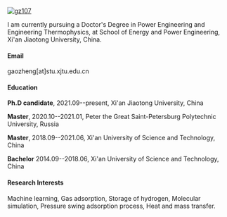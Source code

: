

[![gz107](https://img.shields.io/badge/senli1073-github-blue?logo=github)](https://github.com/gz107)

I am currently pursuing a Doctor's Degree in Power Engineering and Engineering Thermophysics, at School of Energy and Power Engineering, Xi'an Jiaotong University, China.

#### Email
gaozheng[at]stu.xjtu.edu.cn

#### Education
**Ph.D candidate**, 2021.09--present, Xi'an Jiaotong University, China
 
**Master**, 2020.10--2021.01, Peter the Great Saint-Petersburg Polytechnic University, Russia

**Master**, 2018.09--2021.06, Xi'an University of Science and Technology, China

**Bachelor** 2014.09--2018.06, Xi'an University of Science and Technology, China


#### Research Interests
Machine learning, Gas adsorption, Storage of hydrogen, Molecular simulation, Pressure swing adsorption process, Heat and mass transfer.
